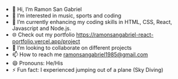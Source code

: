 - 👋 Hi, I’m Ramon San Gabriel
- 👀 I’m interested in music, sports and coding 
- 🌱 I’m currently enhancing my coding skills in HTML, CSS, React, Javascript and Node.js.
- 🌐 Check out my portfolio https://ramonsangabriel-react-portfolio.vercel.app/project
- 💞️ I’m looking to collaborate on different projects
- 📫 How to reach me ramonsangabriel1985@gmail.com 
- 😄 Pronouns: He/His
- ⚡ Fun fact: I experienced jumping out of a plane (Sky Diving)

<!---
RamonSanGabriel/RamonSanGabriel is a ✨ special ✨ repository because its `README.md` (this file) appears on your GitHub profile.
You can click the Preview link to take a look at your changes.
--->
